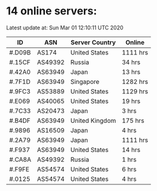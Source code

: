 # 14 online servers:

Latest update at: Sun Mar 01 12:10:11 UTC 2020

| ID | ASN | Server Country | Online |
| -- | --- | -------------- | ------ |
| #.D09B | AS174 | United States | 1111 hrs |
| #.15CF | AS49392 | Russia | 34 hrs |
| #.42A0 | AS63949 | Japan | 13 hrs |
| #.7F1D | AS63949 | Singapore | 1282 hrs |
| #.9FC3 | AS53889 | United States | 1129 hrs |
| #.E069 | AS40065 | United States | 19 hrs |
| #.7C33 | AS20473 | Japan | 3 hrs |
| #.B4DF | AS63949 | United Kingdom | 175 hrs |
| #.9896 | AS16509 | Japan | 4 hrs |
| #.2A79 | AS63949 | Japan | 1111 hrs |
| #.F937 | AS63949 | United States | 14 hrs |
| #.CA8A | AS49392 | Russia | 1 hrs |
| #.F9FE | AS54574 | United States | 6 hrs |
| #.0125 | AS54574 | United States | 4 hrs |

